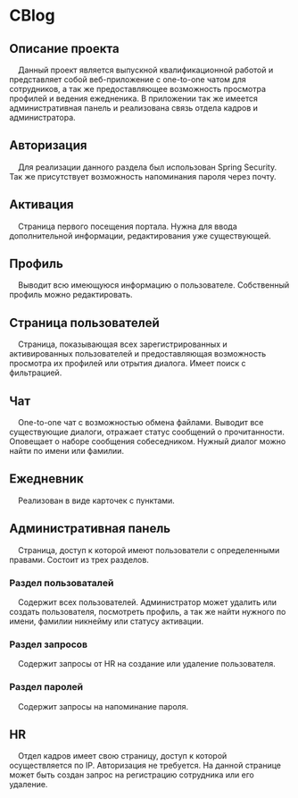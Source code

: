 # CBlog

## Описание проекта

  &nbsp;&nbsp;&nbsp;&nbsp;Данный проект является выпускной квалификационной работой и представляет собой веб-приложение с one-to-one чатом для сотрудников, а так же предоставляющее возможность просмотра профилей и ведения ежедненика. В приложении так же имеется административная панель и реализована связь отдела кадров и администратора.

## Авторизация

  &nbsp;&nbsp;&nbsp;&nbsp;Для реализации данного раздела был использован Spring Security. Так же присутствует возможность напоминания пароля через почту.
  
## Активация

  &nbsp;&nbsp;&nbsp;&nbsp;Страница первого посещения портала. Нужна для ввода дополнительной информации, редактирования уже существующей.

## Профиль

  &nbsp;&nbsp;&nbsp;&nbsp;Выводит всю имеющуюся информацию о пользователе. Собственный профиль можно редактировать.

## Страница пользователей

  &nbsp;&nbsp;&nbsp;&nbsp;Страница, показывающая всех зарегистрированных и активированных пользователей и предоставляющая возможность просмотра их профилей или отрытия диалога. Имеет поиск с фильтрацией.

## Чат

  &nbsp;&nbsp;&nbsp;&nbsp;One-to-one чат с возможностью обмена файлами. Выводит все существующие диалоги, отражает статус сообщений о прочитанности. Оповещает о наборе сообщения собеседником. Нужный диалог можно найти по имени или фамилии.

## Ежедневник

  &nbsp;&nbsp;&nbsp;&nbsp;Реализован в виде карточек с пунктами.

## Административная панель

  &nbsp;&nbsp;&nbsp;&nbsp;Страница, доступ к которой имеют пользователи с определенными правами. Состоит из трех разделов.

### Раздел пользоваталей

  &nbsp;&nbsp;&nbsp;&nbsp;Содержит всех пользователей. Администратор может удалить или создать пользователя, посмотреть профиль, а так же найти нужного по имени, фамилии никнейму или статусу активации.

### Раздел запросов

  &nbsp;&nbsp;&nbsp;&nbsp;Содержит запросы от HR на создание или удаление пользователя.

### Раздел паролей

  &nbsp;&nbsp;&nbsp;&nbsp;Содержит запросы на напоминание пароля.

## HR

  &nbsp;&nbsp;&nbsp;&nbsp;Отдел кадров имеет свою страницу, доступ к которой осуществляется по IP. Авторизация не требуется. На данной странице может быть создан запрос на регистрацию сотрудника или его удаление.

